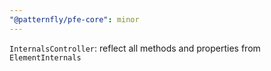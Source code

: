 ```yaml
---
"@patternfly/pfe-core": minor
---
```

`InternalsController`: reflect all methods and properties from `ElementInternals`
